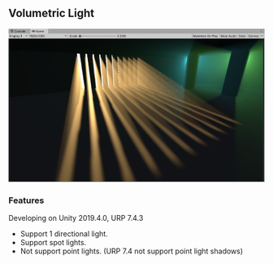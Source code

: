 ## Volumetric Light
![volumetric-light](https://raw.githubusercontent.com/douduck08/Unity-UrpVolumetricLight/master/images/volumetric-light.png)

### Features
Developing on Unity 2019.4.0, URP 7.4.3

* Support 1 directional light.
* Support spot lights.
* Not support point lights. (URP 7.4 not support point light shadows)

